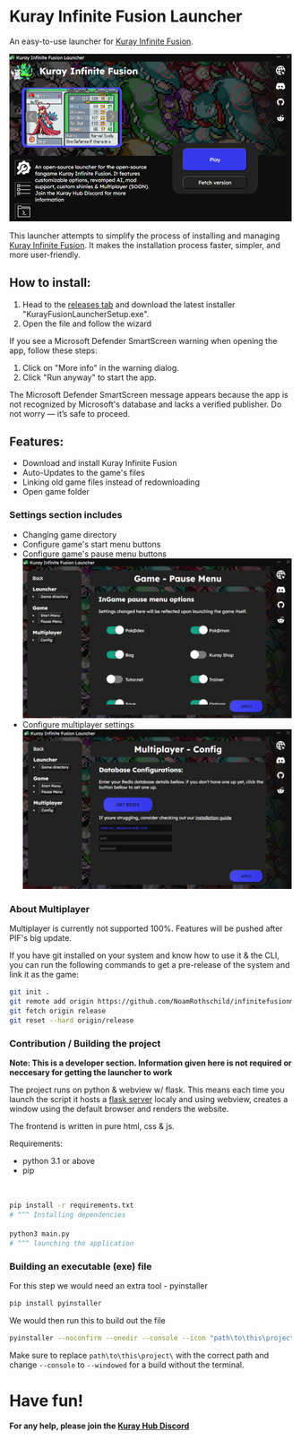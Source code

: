 # Kuray Infinite Fusion Launcher

An easy-to-use launcher for [Kuray Infinite Fusion](https://github.com/kurayamiblackheart/kurayshinyrevamp).

![Kuray Infinite Fusion Launcher](images/launcher.png)

This launcher attempts to simplify the process of installing and managing [Kuray Infinite Fusion](https://github.com/kurayamiblackheart/kurayshinyrevamp). It makes the installation process faster, simpler, and more user-friendly.

## How to install:

1. Head to the [releases tab](https://github.com/NoamRothschild/MultiplayerLauncher/releases) and download the latest installer "KurayFusionLauncherSetup.exe".
2. Open the file and follow the wizard

If you see a Microsoft Defender SmartScreen warning when opening the app, follow these steps:
1. Click on "More info" in the warning dialog.
2. Click "Run anyway" to start the app.

The Microsoft Defender SmartScreen message appears because the app is not recognized by Microsoft's database and lacks a verified publisher. Do not worry — it’s safe to proceed.

## Features:

- Download and install Kuray Infinite Fusion
- Auto-Updates to the game's files
- Linking old game files instead of redownloading
- Open game folder
### Settings section includes
- Changing game directory
- Configure game's start menu buttons
- Configure game's pause menu buttons
![Game pause menu settings](images/settings-pause-menu.png)
- Configure multiplayer settings
![Multiplayer config menu](images/settings-multiplayer-config.png)

### About Multiplayer
Multiplayer is currently not supported 100%. Features will be pushed after PIF's big update.

If you have git installed on your system and know how to use it & the CLI, you can run the following commands to get a pre-release of the system and link it as the game:
```bash
git init .
git remote add origin https://github.com/NoamRothschild/infinitefusionmultiplayer.git
git fetch origin release
git reset --hard origin/release
```

### Contribution / Building the project

**Note: This is a developer section. Information given here is not required or neccesary for getting the launcher to work**

The project runs on python & webview w/ flask. This means each time you launch the script it hosts a [flask server]() localy and using webview, creates a window using the default browser and renders the website.

The frontend is written in pure html, css & js.

Requirements:
- python 3.1 or above
- pip

<br>

```bash
pip install -r requirements.txt 
# ^^^ Installing dependencies

python3 main.py 
# ^^^ launching the application
```

### Building an executable (exe) file

For this step we would need an extra tool - pyinstaller
```bash
pip install pyinstaller
```
We would then run this to build out the file
```bash
pyinstaller --noconfirm --onedir --console --icon "path\to\this\project\icon.ico" --add-data "path\to\this\project\Frontend;Frontend/" --add-data "path\to\this\project\REQUIRED_BY_INSTALLER;REQUIRED_BY_INSTALLER/"  "path\to\this\project\main.py"
```

Make sure to replace `path\to\this\project\` with the correct path and change `--console` to `--windowed` for a build without the terminal.

# Have fun!

**For any help, please join the [Kuray Hub Discord](https://discord.com/invite/kuray-hub-1121345297352753243)**
